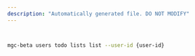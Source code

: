 ```yaml
---
description: "Automatically generated file. DO NOT MODIFY"
---
```


```bash


mgc-beta users todo lists list --user-id {user-id}

```